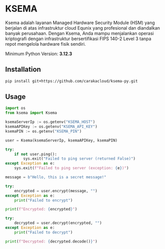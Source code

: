# KSEMA

Ksema adalah layanan Managed Hardware Security Module (HSM) yang berjalan di atas infrastruktur cloud Equnix yang profesional dan diandalkan banyak perusahaan. Dengan Ksema, Anda mampu menjalankan operasi kriptografi dengan infrastruktur bersertifikasi FIPS 140-2 Level 3 tanpa repot mengelola hardware fisik sendiri.

Minimum Python Version: **3.12.3**

## Installation
```bash
pip install git+https://github.com/carakacloud/ksema-py.git
```

## Usage
```py
import os
from ksema import Ksema

ksemaServerIp := os.getenv("KSEMA_HOST")
ksemaAPIKey := os.getenv("KSEMA_API_KEY")
ksemaPIN := os.getenv("KSEMA_PIN")

user = Ksema(ksemaServerIp, ksemaAPIKey, ksemaPIN)

try:
    if not user.ping():
        sys.exit("Failed to ping server (returned False)")
except Exception as e:
    sys.exit(f"Failed to ping server (exception: {e})")

message = b"Hello, this is a secret message!"

try:
    encrypted = user.encrypt(message, "")
except Exception as e:
    print("Failed to encrypt")

print(f"Encrypted: {encrypted}")

try:
    decrypted = user.decrypt(encrypted, "")
except Exception as e:
    print("Failed to decrypt")

print(f"Decrypted: {decrypted.decode()}")
```